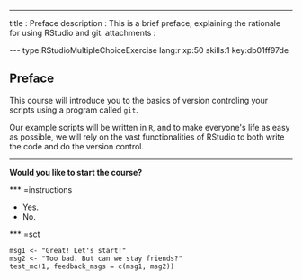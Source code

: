 ---
title       : Preface
description : This is a brief preface, explaining the rationale for using RStudio and git.
attachments :


--- type:RStudioMultipleChoiceExercise lang:r xp:50 skills:1 key:db01ff97de
## Preface

This course will introduce you to the basics of version controling your scripts using a program called `git`.

Our example scripts will be written in `R`, and to make everyone's life as easy as possible, we will
rely on the vast functionalities of RStudio to both write the code and do the version control.

-----------------------------------------------------------------

**Would you like to start the course?**

*** =instructions
- Yes.
- No.

*** =sct
```{r,eval=FALSE}
msg1 <- "Great! Let's start!"
msg2 <- "Too bad. But can we stay friends?"
test_mc(1, feedback_msgs = c(msg1, msg2))
```
